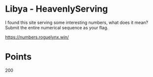 # Libya - HeavenlyServing
I found this site serving some interesting numbers, what does it mean?
Submit the entire numerical sequence as your flag.

https://numbers.roguelynx.win/

# Points
200
